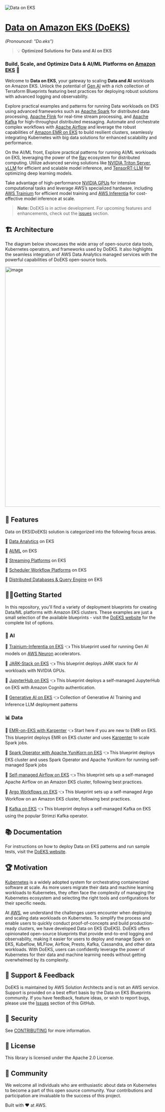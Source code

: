 ![Data on EKS](website/static/img/doeks-logo-green.png)
# [Data on Amazon EKS (DoEKS)](https://awslabs.github.io/data-on-eks/)
*(Pronounced: "Do.eks")*
> 💡 **Optimized Solutions for Data and AI on EKS**



### Build, Scale, and Optimize Data & AI/ML Platforms on [Amazon EKS](https://aws.amazon.com/eks/) 🚀

Welcome to **Data on EKS**, your gateway to scaling **Data and AI** workloads on Amazon EKS. Unlock the potential of [Gen AI](https://aws.amazon.com/generative-ai/) with a rich collection of Terraform Blueprints featuring best practices for deploying robust solutions with advanced logging and observability.

Explore practical examples and patterns for running Data workloads on EKS using advanced frameworks such as [Apache Spark](https://spark.apache.org/) for distributed data processing, [Apache Flink](https://flink.apache.org/) for real-time stream processing, and [Apache Kafka](https://kafka.apache.org/) for high-throughput distributed messaging. Automate and orchestrate complex workflows with [Apache Airflow](https://airflow.apache.org/) and leverage the robust capabilities of [Amazon EMR on EKS](https://docs.aws.amazon.com/emr/latest/EMR-on-EKS-DevelopmentGuide/emr-eks.html) to build resilient clusters, seamlessly integrating Kubernetes with big data solutions for enhanced scalability and performance.

On the AI/ML front, Explore practical patterns for running AI/ML workloads on EKS, leveraging the power of the [Ray](https://www.ray.io/) ecosystem for distributed computing. Utilize advanced serving solutions like [NVIDIA Triton Server](https://developer.nvidia.com/nvidia-triton-inference-server), [vLLM](https://github.com/vllm-project/vllm) for efficient and scalable model inference, and [TensorRT-LLM](https://developer.nvidia.com/tensorrt) for optimizing deep learning models.

Take advantage of high-performance [NVIDIA GPUs](https://aws.amazon.com/nvidia/) for intensive computational tasks and leverage AWS’s specialized hardware, including [AWS Trainium](https://aws.amazon.com/machine-learning/trainium/) for efficient model training and [AWS Inferentia](https://aws.amazon.com/machine-learning/inferentia/) for cost-effective model inference at scale.


> **Note:** DoEKS is in active development. For upcoming features and enhancements, check out the [issues](https://github.com/awslabs/data-on-eks/issues) section.


## 🏗️ Architecture
The diagram below showcases the wide array of open-source data tools, Kubernetes operators, and frameworks used by DoEKS. It also highlights the seamless integration of AWS Data Analytics managed services with the powerful capabilities of DoEKS open-source tools.

<img width="779" alt="image" src="https://user-images.githubusercontent.com/19464259/208900860-a7ccdaeb-158d-4767-baad-fbc76388bc09.png">


## 🌟 Features
Data on EKS(DoEKS) solution is categorized into the following focus areas.

🎯  [Data Analytics](https://awslabs.github.io/data-on-eks/docs/blueprints/data-analytics) on EKS

🎯  [AI/ML](https://awslabs.github.io/data-on-eks/docs/gen-ai) on EKS

🎯  [Streaming Platforms](https://awslabs.github.io/data-on-eks/docs/blueprints/streaming-platforms) on EKS

🎯  [Scheduler Workflow Platforms](https://awslabs.github.io/data-on-eks/docs/blueprints/job-schedulers) on EKS

🎯  [Distributed Databases & Query Engine](https://awslabs.github.io/data-on-eks/docs/blueprints/distributed-databases) on EKS

## 🏃‍♀️Getting Started
In this repository, you'll find a variety of deployment blueprints for creating Data/ML platforms with Amazon EKS clusters. These examples are just a small selection of the available blueprints - visit the [DoEKS website](https://awslabs.github.io/data-on-eks/) for the complete list of options.

### 🧠 AI

🚀 [Trainium-Inferentia on EKS](https://awslabs.github.io/data-on-eks/docs/blueprints/ai-ml/trainium) 👈 This blueprint used for running Gen AI models on [AWS Neuron](https://awsdocs-neuron.readthedocs-hosted.com/en/latest/) accelerators.

🚀 [JARK-Stack on EKS](https://awslabs.github.io/data-on-eks/docs/blueprints/ai-ml/jark) 👈 This blueprint deploys JARK stack for AI workloads with NVIDIA GPUs.

🚀 [JupyterHub on EKS](https://awslabs.github.io/data-on-eks/docs/blueprints/ai-ml/jupyterhub) 👈 This blueprint deploys a self-managed JupyterHub on EKS with Amazon Cognito authentication.

🚀 [Generative AI on EKS](https://awslabs.github.io/data-on-eks/docs/gen-ai) 👈 Collection of Generative AI Training and Inference LLM deployment patterns

### 📊 Data

🚀 [EMR-on-EKS with Karpenter](https://awslabs.github.io/data-on-eks/docs/blueprints/amazon-emr-on-eks/emr-eks-karpenter)  👈 Start here if you are new to EMR on EKS. This blueprint deploys EMR on EKS cluster and uses [Karpenter](https://karpenter.sh/) to scale Spark jobs.

🚀 [Spark Operator with Apache YuniKorn on EKS](https://awslabs.github.io/data-on-eks/docs/blueprints/data-analytics/spark-operator-yunikorn) 👈 This blueprint deploys EKS cluster and uses Spark Operator and Apache YuniKorn for running self-managed Spark jobs

🚀 [Self-managed Airflow on EKS](https://awslabs.github.io/data-on-eks/docs/blueprints/job-schedulers/self-managed-airflow) 👈 This blueprint sets up a self-managed Apache Airflow on an Amazon EKS cluster, following best practices.

🚀 [Argo Workflows on EKS](https://awslabs.github.io/data-on-eks/docs/blueprints/job-schedulers/argo-workflows-eks) 👈 This blueprint sets up a self-managed Argo Workflow on an Amazon EKS cluster, following best practices.

🚀 [Kafka on EKS](https://awslabs.github.io/data-on-eks/docs/blueprints/streaming-platforms/kafka) 👈 This blueprint deploys a self-managed Kafka on EKS using the popular Strimzi Kafka operator.


## 📚 Documentation
For instructions on how to deploy Data on EKS patterns and run sample tests, visit the [DoEKS website](https://awslabs.github.io/data-on-eks/).

## 🏆 Motivation
[Kubernetes](https://kubernetes.io/) is a widely adopted system for orchestrating containerized software at scale. As more users migrate their data and machine learning workloads to Kubernetes, they often face the complexity of managing the Kubernetes ecosystem and selecting the right tools and configurations for their specific needs.

At [AWS](https://aws.amazon.com/), we understand the challenges users encounter when deploying and scaling data workloads on Kubernetes. To simplify the process and enable users to quickly conduct proof-of-concepts and build production-ready clusters, we have developed Data on EKS (DoEKS). DoEKS offers opinionated open-source blueprints that provide end-to-end logging and observability, making it easier for users to deploy and manage Spark on EKS, Kubeflow, MLFlow, Airflow, Presto, Kafka, Cassandra, and other data workloads. With DoEKS, users can confidently leverage the power of Kubernetes for their data and machine learning needs without getting overwhelmed by its complexity.

## 🤝 Support & Feedback
DoEKS is maintained by AWS Solution Architects and is not an AWS service. Support is provided on a best effort basis by the Data on EKS Blueprints community. If you have feedback, feature ideas, or wish to report bugs, please use the [Issues](https://github.com/awslabs/data-on-eks/issues) section of this GitHub.

## 🔐 Security
See [CONTRIBUTING](CONTRIBUTING.md#security-issue-notifications) for more information.

## 💼 License
This library is licensed under the Apache 2.0 License.

## 🙌 Community
We welcome all individuals who are enthusiastic about data on Kubernetes to become a part of this open source community. Your contributions and participation are invaluable to the success of this project.

Built with ❤️ at AWS.
